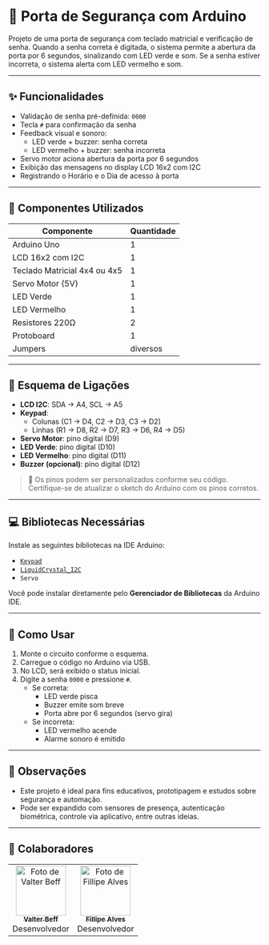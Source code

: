 # 🔐 Porta de Segurança com Arduino

Projeto de uma porta de segurança com teclado matricial e verificação de senha. Quando a senha correta é digitada, o sistema permite a abertura da porta por 6 segundos, sinalizando com LED verde e som. Se a senha estiver incorreta, o sistema alerta com LED vermelho e som.

---

## ✨ Funcionalidades

- Validação de senha pré-definida: `0000`
- Tecla `#` para confirmação da senha
- Feedback visual e sonoro:
  - LED verde + buzzer: senha correta
  - LED vermelho + buzzer: senha incorreta
- Servo motor aciona abertura da porta por 6 segundos
- Exibição das mensagens no display LCD 16x2 com I2C
- Registrando o Horário e o Dia de acesso à porta

---

## 🔧 Componentes Utilizados

| Componente                  | Quantidade |
|-----------------------------|------------|
| Arduino Uno                 | 1          |
| LCD 16x2 com I2C            | 1          |
| Teclado Matricial 4x4 ou 4x5| 1          |
| Servo Motor (5V)            | 1          |
| LED Verde                   | 1          |
| LED Vermelho                | 1          |
| Resistores 220Ω             | 2          |
| Protoboard                  | 1          |
| Jumpers                     | diversos   |

---

## 🔌 Esquema de Ligações

- **LCD I2C**: SDA → A4, SCL → A5
- **Keypad**: 
  - Colunas (C1 → D4, C2 → D3, C3 → D2)
  - Linhas (R1 → D8, R2 → D7, R3 → D6, R4 → D5)
- **Servo Motor**: pino digital (D9)
- **LED Verde**: pino digital (D10)
- **LED Vermelho**: pino digital (D11)
- **Buzzer (opcional)**: pino digital (D12)

> 📌 Os pinos podem ser personalizados conforme seu código. Certifique-se de atualizar o sketch do Arduino com os pinos corretos.

---

## 💻 Bibliotecas Necessárias

Instale as seguintes bibliotecas na IDE Arduino:

- [`Keypad`](https://playground.arduino.cc/Code/Keypad/)
- [`LiquidCrystal_I2C`](https://github.com/johnrickman/LiquidCrystal_I2C)
- `Servo`

Você pode instalar diretamente pelo **Gerenciador de Bibliotecas** da Arduino IDE.

---

## 🚀 Como Usar

1. Monte o circuito conforme o esquema.
2. Carregue o código no Arduino via USB.
3. No LCD, será exibido o status inicial.
4. Digite a senha `0000` e pressione `#`.
   - Se correta:
     - LED verde pisca
     - Buzzer emite som breve
     - Porta abre por 6 segundos (servo gira)
   - Se incorreta:
     - LED vermelho acende
     - Alarme sonoro é emitido

---

## 📌 Observações

- Este projeto é ideal para fins educativos, prototipagem e estudos sobre segurança e automação.
- Pode ser expandido com sensores de presença, autenticação biométrica, controle via aplicativo, entre outras ideias.

---

## 🧠 Colaboradores

<table>
  <tr>
    <td align="center">
      <a href="https://github.com/ValterBeff">
        <img src="https://github.com/ValterBeff.png" width="100px;" alt="Foto de Valter Beff"/><br />
        <sub><b>Valter Beff</b></sub>
      </a><br />
      Desenvolvedor
    </td>
    <td align="center">
      <a href="https://github.com/FillipeAlves94">
        <img src="https://github.com/FillipeAlves94.png" width="100px;" alt="Foto de Fillipe Alves"/><br />
        <sub><b>Fillipe Alves</b></sub>
      </a><br />
      Desenvolvedor
    </td>
  </tr>
</table>
